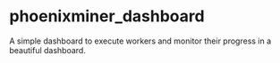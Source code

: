 # phoenixminer_dashboard
A simple dashboard to execute workers and monitor their progress in a beautiful dashboard.
